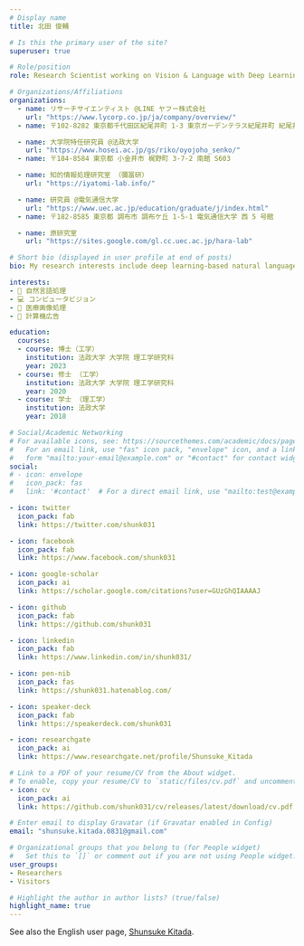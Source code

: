 ```yaml
---
# Display name
title: 北田 俊輔

# Is this the primary user of the site?
superuser: true

# Role/position
role: Research Scientist working on Vision & Language with Deep Learning

# Organizations/Affiliations
organizations:
  - name: リサーチサイエンティスト @LINE ヤフー株式会社    
    url: "https://www.lycorp.co.jp/ja/company/overview/"
  - name: 〒102-8282 東京都千代田区紀尾井町 1-3 東京ガーデンテラス紀尾井町 紀尾井タワー    

  - name: 大学院特任研究員 @法政大学
    url: "https://www.hosei.ac.jp/gs/riko/oyojoho_senko/"
  - name: 〒184-8584 東京都 小金井市 梶野町 3-7-2 南館 S603

  - name: 知的情報処理研究室 （彌冨研）
    url: "https://iyatomi-lab.info/"

  - name: 研究員 @電気通信大学
    url: "https://www.uec.ac.jp/education/graduate/j/index.html"
  - name: 〒182-8585 東京都 調布市 調布ケ丘 1-5-1 電気通信大学 西 5 号館

  - name: 原研究室
    url: "https://sites.google.com/gl.cc.uec.ac.jp/hara-lab"

# Short bio (displayed in user profile at end of posts)
bio: My research interests include deep learning-based natural language processing, computer vision, medical image processing, and computational advertising.

interests:
- 🤖 自然言語処理
- 💻 コンピュータビジョン
- 🏥 医療画像処理
- 📃 計算機広告

education:
  courses:
  - course: 博士（工学）
    institution: 法政大学 大学院 理工学研究科
    year: 2023
  - course: 修士 （工学）
    institution: 法政大学 大学院 理工学研究科
    year: 2020
  - course: 学士 （理工学）
    institution: 法政大学
    year: 2018

# Social/Academic Networking
# For available icons, see: https://sourcethemes.com/academic/docs/page-builder/#icons
#   For an email link, use "fas" icon pack, "envelope" icon, and a link in the
#   form "mailto:your-email@example.com" or "#contact" for contact widget.
social:
# - icon: envelope
#   icon_pack: fas
#   link: '#contact'  # For a direct email link, use "mailto:test@example.org".

- icon: twitter
  icon_pack: fab
  link: https://twitter.com/shunk031

- icon: facebook
  icon_pack: fab
  link: https://www.facebook.com/shunk031

- icon: google-scholar
  icon_pack: ai
  link: https://scholar.google.com/citations?user=GUzGhQIAAAAJ

- icon: github
  icon_pack: fab
  link: https://github.com/shunk031

- icon: linkedin
  icon_pack: fab
  link: https://www.linkedin.com/in/shunk031/

- icon: pen-nib
  icon_pack: fas
  link: https://shunk031.hatenablog.com/

- icon: speaker-deck
  icon_pack: fab
  link: https://speakerdeck.com/shunk031

- icon: researchgate
  icon_pack: ai
  link: https://www.researchgate.net/profile/Shunsuke_Kitada

# Link to a PDF of your resume/CV from the About widget.
# To enable, copy your resume/CV to `static/files/cv.pdf` and uncomment the lines below.
- icon: cv
  icon_pack: ai
  link: https://github.com/shunk031/cv/releases/latest/download/cv.pdf

# Enter email to display Gravatar (if Gravatar enabled in Config)
email: "shunsuke.kitada.0831@gmail.com"

# Organizational groups that you belong to (for People widget)
#   Set this to `[]` or comment out if you are not using People widget.
user_groups:
- Researchers
- Visitors

# Highlight the author in author lists? (true/false)
highlight_name: true
---
```


See also the English user page, [Shunsuke Kitada](/authors/shunsuke-kitada).
